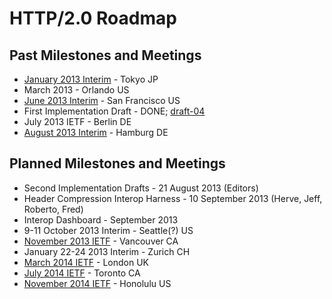 
# HTTP/2.0 Roadmap


## Past Milestones and Meetings


* [January 2013 Interim](interim-13-01/) - Tokyo JP
* March 2013 - Orlando US
* [June 2013 Interim](interim-13-06/) - San Francisco US
* First Implementation Draft - DONE; [draft-04](http://tools.ietf.org/html/draft-ietf-httpbis-http2-04)
* July 2013 IETF - Berlin DE
* [August 2013 Interim](interim-13-08/) - Hamburg DE

## Planned Milestones and Meetings

* Second Implementation Drafts - 21 August 2013 (Editors)
* Header Compression Interop Harness - 10 September 2013 (Herve, Jeff, Roberto, Fred)
* Interop Dashboard - September 2013
* 9-11 October 2013 Interim - Seattle(?) US 
* [November 2013 IETF](http://www.ietf.org/meeting/upcoming.html) - Vancouver CA
* January 22-24 2013 Interim - Zurich CH
* [March 2014 IETF](http://www.ietf.org/meeting/upcoming.html) - London UK
* [July 2014 IETF](http://www.ietf.org/meeting/upcoming.html) - Toronto CA
* [November 2014 IETF](http://www.ietf.org/meeting/upcoming.html) - Honolulu US

